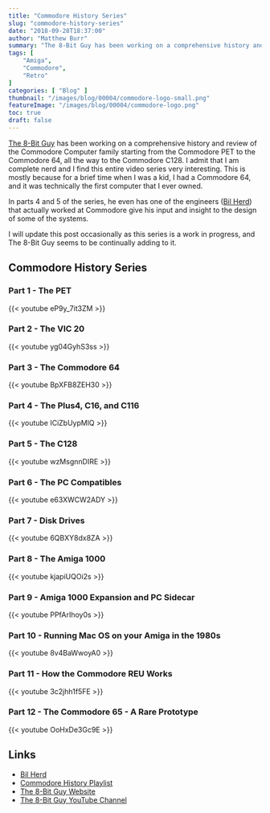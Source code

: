 ```yaml
---
title: "Commodore History Series"
slug: "commodore-history-series"
date: "2018-09-28T18:37:00"
author: "Matthew Burr"
summary: "The 8-Bit Guy has been working on a comprehensive history and review of the Commodore Computer family starting from the Commodore PET to the Commodore 64, all the way to the Commodore C128. I admit that I am complete nerd and I find this entire video series very interesting, mostly because for a brief time when I was a kid, I had a Commodore 64, and it was technically the first computer that I ever owned."
tags: [
    "Amiga",
    "Commodore",
    "Retro"
]
categories: [ "Blog" ]
thumbnail: "/images/blog/00004/commodore-logo-small.png"
featureImage: "/images/blog/00004/commodore-logo.png"
toc: true
draft: false
---
```


[The 8-Bit Guy](https://www.youtube.com/c/The8BitGuy) has been working on a comprehensive history and review of the Commodore Computer family starting from the Commodore PET to the Commodore 64, all the way to the Commodore C128. I admit that I am complete nerd and I find this entire video series very interesting. This is mostly because for a brief time when I was a kid, I had a Commodore 64, and it was technically the first computer that I ever owned.

In parts 4 and 5 of the series, he even has one of the engineers ([Bil Herd](https://en.wikipedia.org/wiki/Bil_Herd)) that actually worked at Commodore give his input and insight to the design of some of the systems.

I will update this post occasionally as this series is a work in progress, and The 8-Bit Guy seems to be continually adding to it.

## Commodore History Series ##

### Part 1 - The PET ###

{{< youtube eP9y_7it3ZM >}}

### Part 2 - The VIC 20 ###

{{< youtube yg04GyhS3ss >}}

### Part 3 - The Commodore 64 ###

{{< youtube BpXFB8ZEH30 >}}

### Part 4 - The Plus4, C16, and C116 ###

{{< youtube ICiZbUypMlQ >}}

### Part 5 - The C128 ###

{{< youtube wzMsgnnDIRE >}}

### Part 6 - The PC Compatibles ###

{{< youtube e63XWCW2ADY >}}

### Part 7 - Disk Drives ###

{{< youtube 6QBXY8dx8ZA >}}

### Part 8 - The Amiga 1000 ###

{{< youtube kjapiUQOi2s >}}

### Part 9 - Amiga 1000 Expansion and PC Sidecar ###

{{< youtube PPfArIhoy0s >}}

### Part 10 - Running Mac OS on your Amiga in the 1980s ###

{{< youtube 8v4BaWwoyA0 >}}

### Part 11 - How the Commodore REU Works ###

{{< youtube 3c2jhh1f5FE >}}

### Part 12 - The Commodore 65 - A Rare Prototype ###

{{< youtube OoHxDe3Gc9E >}}

## Links ##

* [Bil Herd](https://en.wikipedia.org/wiki/Bil_Herd)
* [Commodore History Playlist](https://www.youtube.com/playlist?list=PLfABUWdDse7Y6LLPlfsHKcvBCgqaudzVY)
* [The 8-Bit Guy Website](https://www.the8bitguy.com/)
* [The 8-Bit Guy YouTube Channel](https://www.youtube.com/c/The8BitGuy)
